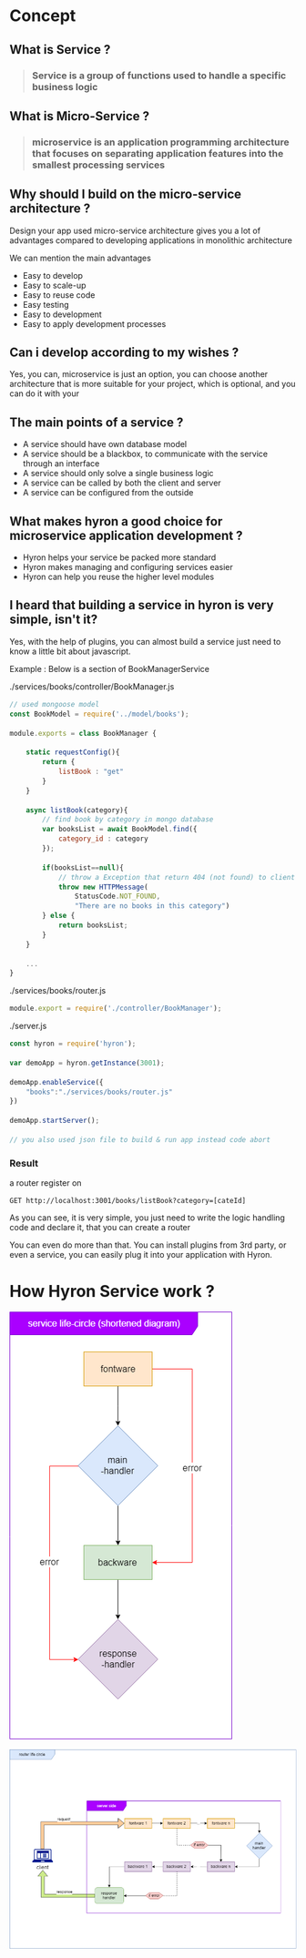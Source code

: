 # Concept

## What is Service ?

> ### Service is a group of functions used to handle a specific business logic

## What is Micro-Service ?

> ### microservice is an application programming architecture that focuses on separating application features into the smallest processing services

## Why should I build on the micro-service architecture ?

Design your app used micro-service architecture gives you a lot of advantages compared to developing applications in monolithic architecture

We can mention the main advantages

- Easy to develop
- Easy to scale-up
- Easy to reuse code
- Easy testing
- Easy to development
- Easy to apply development processes

## Can i develop according to my wishes ?

Yes, you can, microservice is just an option, you can choose another architecture that is more suitable for your project, which is optional, and you can do it with your

## The main points of a service ?

- A service should have own database model
- A service should be a blackbox, to communicate with the service through an interface
- A service should only solve a single business logic
- A service can be called by both the client and server
- A service can be configured from the outside

## What makes hyron a good choice for microservice application development ?

- Hyron helps your service be packed more standard
- Hyron makes managing and configuring services easier
- Hyron can help you reuse the higher level modules

## I heard that building a service in hyron is very simple, isn't it?

Yes, with the help of plugins, you can almost build a service just need to know a little bit about javascript.

Example : Below is a section of BookManagerService

./services/books/controller/BookManager.js
```js
// used mongoose model
const BookModel = require('../model/books');

module.exports = class BookManager {

    static requestConfig(){
        return {
            listBook : "get"
        }
    }

    async listBook(category){
        // find book by category in mongo database
        var booksList = await BookModel.find({
            category_id : category
        });

        if(booksList==null){
            // throw a Exception that return 404 (not found) to client
            throw new HTTPMessage(
                StatusCode.NOT_FOUND,
                "There are no books in this category")
        } else {
            return booksList;
        }
    }

    ...
}
```

./services/books/router.js

```js
module.export = require('./controller/BookManager');
```

./server.js

```js
const hyron = require('hyron');

var demoApp = hyron.getInstance(3001);

demoApp.enableService({
    "books":"./services/books/router.js"
})

demoApp.startServer();

// you also used json file to build & run app instead code abort
```

### **Result**

a router register on

```http
GET http://localhost:3001/books/listBook?category=[cateId]
```

As you can see, it is very simple, you just need to write the logic handling code and declare it, that you can create a router

You can even do more than that. You can install plugins from 3rd party, or even a service, you can easily plug it into your application with Hyron.

# How Hyron Service work ?

![](res/../../res/service-life-circle.short.png)

![](res/../../res/router-life-circle.png)

